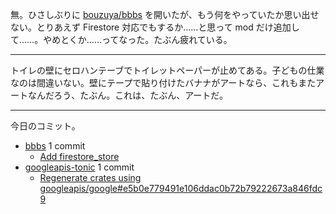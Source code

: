 無。ひさしぶりに [bouzuya/bbbs] を開いたが、もう何をやっていたか思い出せない。とりあえず Firestore 対応でもするか……と思って mod だけ追加して……。やめとくか……ってなった。たぶん疲れている。

---

トイレの壁にセロハンテーブでトイレットペーパーが止めてある。子どもの仕業なのは間違いない。壁にテープで貼り付けたバナナがアートなら、これもまたアートなんだろう、たぶん。これは、たぶん、アートだ。

---

今日のコミット。

- [bbbs](https://github.com/bouzuya/bbbs) 1 commit
  - [Add firestore_store](https://github.com/bouzuya/bbbs/commit/45bded1b834aad81c44ff0fa3ec45111a86e37b8)
- [googleapis-tonic](https://github.com/bouzuya/googleapis-tonic) 1 commit
  - [Regenerate crates using googleapis/google#e5b0e779491e106ddac0b72b79222673a846fdc9](https://github.com/bouzuya/googleapis-tonic/commit/91098d3710cdfe190e07d098731c83b059ee037e)

[bouzuya/bbbs]: https://github.com/bouzuya/bbbs
